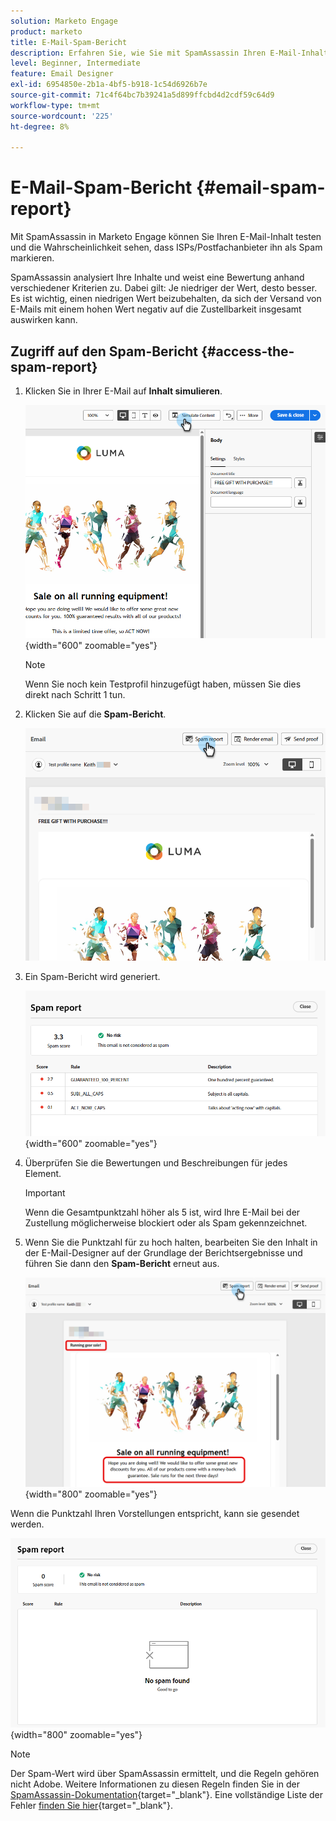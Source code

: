 ```yaml
---
solution: Marketo Engage
product: marketo
title: E-Mail-Spam-Bericht
description: Erfahren Sie, wie Sie mit SpamAssassin Ihren E-Mail-Inhalt testen und die Wahrscheinlichkeit sehen können, dass er als Spam gekennzeichnet wird.
level: Beginner, Intermediate
feature: Email Designer
exl-id: 6954850e-2b1a-4bf5-b918-1c54d6926b7e
source-git-commit: 71c4f64bc7b39241a5d899ffcbd4d2cdf59c64d9
workflow-type: tm+mt
source-wordcount: '225'
ht-degree: 8%

---
```


# E-Mail-Spam-Bericht {#email-spam-report}

Mit SpamAssassin in Marketo Engage können Sie Ihren E-Mail-Inhalt testen und die Wahrscheinlichkeit sehen, dass ISPs/Postfachanbieter ihn als Spam markieren.

SpamAssassin analysiert Ihre Inhalte und weist eine Bewertung anhand verschiedener Kriterien zu. Dabei gilt: Je niedriger der Wert, desto besser. Es ist wichtig, einen niedrigen Wert beizubehalten, da sich der Versand von E-Mails mit einem hohen Wert negativ auf die Zustellbarkeit insgesamt auswirken kann.

## Zugriff auf den Spam-Bericht {#access-the-spam-report}

1. Klicken Sie in Ihrer E-Mail auf **Inhalt simulieren**.

   ![](assets/email-spam-report-1.png){width="600" zoomable="yes"}

   >[!NOTE]
   >
   >Wenn Sie noch kein Testprofil hinzugefügt haben, müssen Sie dies direkt nach Schritt 1 tun.

1. Klicken Sie auf die **Spam-Bericht**.

   ![](assets/email-spam-report-2.png)

1. Ein Spam-Bericht wird generiert.

   ![](assets/email-spam-report-3.png){width="600" zoomable="yes"}

1. Überprüfen Sie die Bewertungen und Beschreibungen für jedes Element.

   >[!IMPORTANT]
   >
   >Wenn die Gesamtpunktzahl höher als 5 ist, wird Ihre E-Mail bei der Zustellung möglicherweise blockiert oder als Spam gekennzeichnet.

1. Wenn Sie die Punktzahl für zu hoch halten, bearbeiten Sie den Inhalt in der E-Mail-Designer auf der Grundlage der Berichtsergebnisse und führen Sie dann den **Spam-Bericht** erneut aus.

   ![](assets/email-spam-report-4.png){width="800" zoomable="yes"}

Wenn die Punktzahl Ihren Vorstellungen entspricht, kann sie gesendet werden.

![](assets/email-spam-report-5.png){width="800" zoomable="yes"}

>[!NOTE]
>
>Der Spam-Wert wird über SpamAssassin ermittelt, und die Regeln gehören nicht Adobe. Weitere Informationen zu diesen Regeln finden Sie in der [SpamAssassin-Dokumentation](https://spamassassin.apache.org/#_blank){target="_blank"}. Eine vollständige Liste der Fehler [finden Sie hier](https://spamassassin.apache.org/old/tests_3_0_x.html){target="_blank"}.
